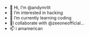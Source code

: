 - 👋 Hi, I’m @andymrlit
- 👀 I’m interested in hacking
- 🌱  I’m currently learning coding
- 💞️I collaborate with @zeeoneofficial...
- 📫 i amamerican


<!---
andymrlit/andymrlit is a ✨ special ✨ repository because its `README.md` (this file) appears on your GitHub profile.
You can click the Preview link to take a look at your changes.
--->
